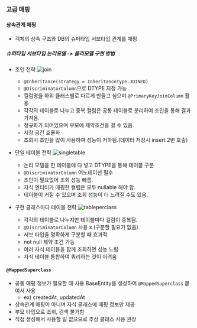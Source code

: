 ### 고급 매핑

#### 상속관계 매핑

- 객체의 상속 구조와 DB의 슈퍼타입 서브타입 관계를 매핑

##### 슈퍼타입 서브타입 논리모델 -> 물리모델 구현 방법

- 조인 전략
![join](https://user-images.githubusercontent.com/68267278/166142618-18b8b1e0-78d4-4208-9b33-57be240647db.png)
    - `@Inheritance(strategy = InheritanceType.JOINED)`
    - `@DiscriminatorColumn`으로 DTYPE 지정 가능
    - 컬럼명을 하위 클래스별로 다르게 만들고 싶으며 `@PrimaryKeyJoinColumn` 활용
    - 각각의 테이블로 나누고 중복 컬럼은 공통 테이블로 분리하여 조인을 통해 결과 가져옴.
    - 정규화가 되어있으며 부모에 제약조건을 걸 수 있음.
    - 저장 공간 효율화
    - 조회시 조인을 많이 사용하여 성능이 저하됨.(데이터 저장시 insert 2번 호출)

- 단일 테이블 전략
![singletable](https://user-images.githubusercontent.com/68267278/166142623-dc6a0ba3-0c0e-40f9-86b1-a6c161a5e151.png)

    - 논리 모델을 한 테이블에 다 넣고 DTYPE을 통해 테이블 구분
    - `@DiscriminatorColumn` 어노테이션 필수
    - 조인이 필요없어 조회 성능 빠름.
    - 자식 엔티티가 매핑한 컬럼은 모두 nullable 해야 함.
    - 테이블이 커질 수 있으며 조회 성능이 더 느려질 수도 있음.

- 구현 클래스마다 테이블 전략
![tableperclass](https://user-images.githubusercontent.com/68267278/166143119-09ae54cb-7726-49d4-a780-6c0a32311ab7.png)

    - 각각의 테이블로 나누지만 테이블마다 컬럼이 중복됨.
    - `@DiscriminatorColumn` 사용 x (구분할 필요가 없음)
    - 서브 타입을 명확하게 구분할 때 효과적
    - not null 제약 조건 가능
    - 여러 자식 테이블을 함께 조회하면 성능 느림
    - 자식 테이블 통합하여 쿼리하는 것이 어려움


#### `@MappedSuperclass`

- 공통 매핑 정보가 필요할 때 사용 BaseEntity를 생성하여 `@MappedSuperclass` 붙여서 사용
    - ex) createdAt, updatedAt
- 상속관계 매핑이 아니며 자식 클래스에 매핑 정보만 제공
- 부모 타입으로 조회, 검색 불가함
- 직접 생성해서 사용할 일 없으므로 추상 클래스 사용 권장
